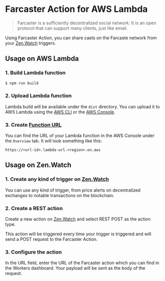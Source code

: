 # Farcaster Action for AWS Lambda

> Farcaster is a sufficiently decentralized social network. It is an open protocol that can support many clients, just like email.

Using Farcaster Action, you can share casts on the Farcaste network from your [Zen.Watch](https://zen.watch) triggers.

## Usage on AWS Lambda

### 1. Build Lambda function

```bash
$ npm run build
```

### 2. Upload Lambda function

Lambda build will be available under the `dist` directory. You can upload it to AWS Lambda using the [AWS CLI](https://docs.aws.amazon.com/cli/latest/userguide/cli-chap-install.html) or the [AWS Console](https://docs.aws.amazon.com/lambda/latest/dg/getting-started-create-function.html).

### 3. Create [Function URL](https://docs.aws.amazon.com/lambda/latest/dg/lambda-urls.html)

You can find the URL of your Lambda function in the AWS Console under the `Overview` tab. It will look something like this:

```
https://<url-id>.lambda-url.<region>.on.aws
```

## Usage on Zen.Watch

### 1. Create any kind of trigger on [Zen.Watch](https://zen.watch)

You can use any kind of trigger, from price alerts on decentralized exchanges to notable transactions on the blockchain.

### 2. Create a REST action

Create a new action on [Zen.Watch](https://zen.watch) and select REST POST as the action type.

This action will be triggered every time your trigger is triggered and will send a POST request to the Farcaster Action.

### 3. Configure the action

In the URL field, enter the URL of the Farcaster action which you can find in the Workers dashboard. Your payload will be sent as the body of the request.
